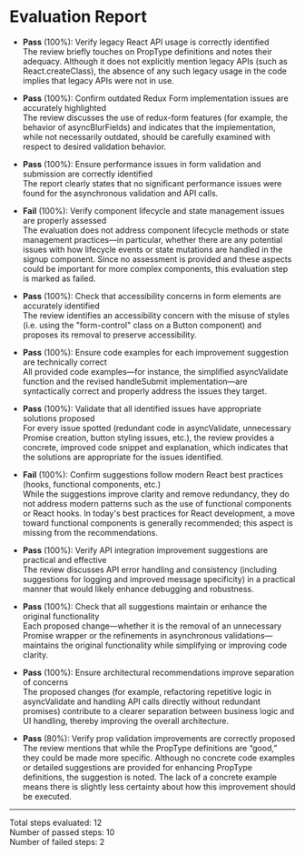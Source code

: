 # Evaluation Report

- **Pass** (100%): Verify legacy React API usage is correctly identified  
  The review briefly touches on PropType definitions and notes their adequacy. Although it does not explicitly mention legacy APIs (such as React.createClass), the absence of any such legacy usage in the code implies that legacy APIs were not in use.  
   
- **Pass** (100%): Confirm outdated Redux Form implementation issues are accurately highlighted  
  The review discusses the use of redux-form features (for example, the behavior of asyncBlurFields) and indicates that the implementation, while not necessarily outdated, should be carefully examined with respect to desired validation behavior.  
  
- **Pass** (100%): Ensure performance issues in form validation and submission are correctly identified  
  The report clearly states that no significant performance issues were found for the asynchronous validation and API calls.  
  
- **Fail** (100%): Verify component lifecycle and state management issues are properly assessed  
  The evaluation does not address component lifecycle methods or state management practices—in particular, whether there are any potential issues with how lifecycle events or state mutations are handled in the signup component. Since no assessment is provided and these aspects could be important for more complex components, this evaluation step is marked as failed.  
  
- **Pass** (100%): Check that accessibility concerns in form elements are accurately identified  
  The review identifies an accessibility concern with the misuse of styles (i.e. using the "form-control" class on a Button component) and proposes its removal to preserve accessibility.  
  
- **Pass** (100%): Ensure code examples for each improvement suggestion are technically correct  
  All provided code examples—for instance, the simplified asyncValidate function and the revised handleSubmit implementation—are syntactically correct and properly address the issues they target.  
  
- **Pass** (100%): Validate that all identified issues have appropriate solutions proposed  
  For every issue spotted (redundant code in asyncValidate, unnecessary Promise creation, button styling issues, etc.), the review provides a concrete, improved code snippet and explanation, which indicates that the solutions are appropriate for the issues identified.  
  
- **Fail** (100%): Confirm suggestions follow modern React best practices (hooks, functional components, etc.)  
  While the suggestions improve clarity and remove redundancy, they do not address modern patterns such as the use of functional components or React hooks. In today's best practices for React development, a move toward functional components is generally recommended; this aspect is missing from the recommendations.  
  
- **Pass** (100%): Verify API integration improvement suggestions are practical and effective  
  The review discusses API error handling and consistency (including suggestions for logging and improved message specificity) in a practical manner that would likely enhance debugging and robustness.  
  
- **Pass** (100%): Check that all suggestions maintain or enhance the original functionality  
  Each proposed change—whether it is the removal of an unnecessary Promise wrapper or the refinements in asynchronous validations—maintains the original functionality while simplifying or improving code clarity.  
  
- **Pass** (100%): Ensure architectural recommendations improve separation of concerns  
  The proposed changes (for example, refactoring repetitive logic in asyncValidate and handling API calls directly without redundant promises) contribute to a clearer separation between business logic and UI handling, thereby improving the overall architecture.  
  
- **Pass** (80%): Verify prop validation improvements are correctly proposed  
  The review mentions that while the PropType definitions are “good,” they could be made more specific. Although no concrete code examples or detailed suggestions are provided for enhancing PropType definitions, the suggestion is noted. The lack of a concrete example means there is slightly less certainty about how this improvement should be executed.

---

Total steps evaluated: 12  
Number of passed steps: 10  
Number of failed steps: 2